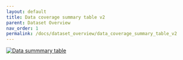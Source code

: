 ```yaml
---
layout: default
title: Data coverage summary table v2
parent: Dataset Overview
nav_order: 1
permalink: /docs/dataset_overview/data_coverage_summary_table_v2
---
```



<a href="https://bhfdsc.github.io/documentation/assets/images/Dataset_summary_table_20240930.pdf">
  <img src="https://bhfdsc.github.io/documentation/assets/images/Dataset_summary_table_20240930.pdf" alt="Data summmary table">
</a>


